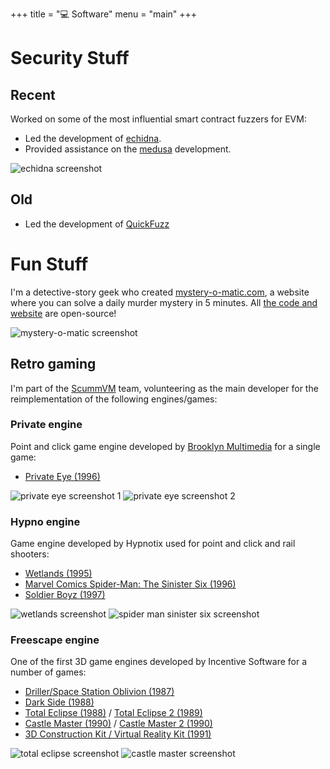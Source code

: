 +++
title = "💻 Software"
menu = "main"
+++

# Security Stuff

## Recent

Worked on some of the most influential smart contract fuzzers for EVM:

* Led the development of [echidna](https://github.com/crytic/echidna).
* Provided assistance on the [medusa](https://github.com/crytic/medusa) development.

![echidna screenshot](https://i.imgur.com/saFWti4.png "350px")

## Old

* Led the development of [QuickFuzz](https://github.com/CIFASIS/QuickFuzz)

# Fun Stuff

I'm a detective-story geek who created [mystery-o-matic.com](https://mystery-o-matic.com), a website where you can solve a daily murder mystery in 5 minutes. All [the code and website](https://github.com/mystery-o-matic/mystery-o-matic.github.io/) are open-source!

![mystery-o-matic screenshot](https://i.imgur.com/dMmUoeg.png "350px")

## Retro gaming

I'm part of the [ScummVM](https://www.scummvm.org/) team, volunteering as the main developer for the reimplementation of the following engines/games:

### Private engine
Point and click game engine developed by [Brooklyn Multimedia](https://www.mobygames.com/company/2861/brooklyn-multimedia/) for a single game:
* [Private Eye (1996)](https://www.mobygames.com/game/7117/private-eye/)

![private eye screenshot 1](https://www.scummvm.org/data/screenshots/private/private-eye/private-eye_win_en_1_1_full.png "350px") ![private eye screenshot 2](https://www.scummvm.org/data/screenshots/private/private-eye/private-eye_win_en_1_4_full.png "350px")

### Hypno engine
Game engine developed by Hypnotix used for point and click and rail shooters:
* [Wetlands (1995)](https://www.mobygames.com/game/862/wetlands/)
* [Marvel Comics Spider-Man: The Sinister Six (1996)](https://www.mobygames.com/game/34907/marvel-comics-spider-man-the-sinister-six/)
* [Soldier Boyz (1997)](https://www.mobygames.com/game/8383/soldier-boyz/)

![wetlands screenshot](https://www.scummvm.org/data/screenshots/hypno/wetlands/wetlands_dos_en_1_2_full.png "350px") ![spider man sinister six screenshot](https://www.scummvm.org/data/screenshots/hypno/sinistersix/sinistersix_dos_de_1_5_full.png "350px")

### Freescape engine
One of the first 3D game engines developed by Incentive Software for a number of games:
* [Driller/Space Station Oblivion (1987)](https://www.mobygames.com/game/4933/space-station-oblivion/)
* [Dark Side (1988)](https://www.mobygames.com/game/21802/dark-side/)
* [Total Eclipse (1988)](https://www.mobygames.com/game/6712/total-eclipse/) / [Total Eclipse 2 (1989)](https://www.mobygames.com/game/71411/total-eclipse-special-edition/)
*  [Castle Master (1990)](https://www.mobygames.com/game/2155/castle-master/) / [Castle Master 2 (1990)](https://www.mobygames.com/game/2169/castle-master-castle-master-ii-the-crypt/)
* [3D Construction Kit / Virtual Reality Kit (1991)](https://www.mobygames.com/game/391/virtual-reality-studio/)

![total eclipse screenshot](https://www.scummvm.org/data/screenshots/freescape/totaleclipse/totaleclipse_dos_en_1_2_full.png "350px") ![castle master screenshot](https://www.scummvm.org/data/screenshots/freescape/castlemaster/castlemaster_dos_en_1_1_full.png "350px")

